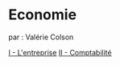 # Economie

par : Valérie Colson

[I - L'entreprise](course/entreprise.md)
[II - Comptabilité](course/Comptabilité.md)
